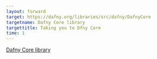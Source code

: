 ```yaml
---
layout: forward
target: https://dafny.org/libraries/src/dafny/DafnyCore
targetname: Dafny Core library
targettitle: Taking you to Dfny Core
time: 1
---
```

<!-- Auto redirecting to Dafny Core while it is the only library -->

<!-- A list of the Dafny libraries documented here -->
[Dafny Core library](src/dafny/DafnyCored)
